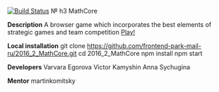 [![Build Status](https://travis-ci.org/frontend-park-mail-ru/sample.svg?branch=master)](https://travis-ci.org/frontend-park-mail-ru/sample)
№ h3 MathCore

**Description**
A browser game which incorporates the best elements of strategic games and team competition
[Play!](https://project-mathcore.herokuapp.com/)

**Local installation**
git clone https://github.com/frontend-park-mail-ru/2016_2_MathCore.git
cd 2016_2_MathCore
npm install
npm start

**Developers**
Varvara Egorova
Victor Kamyshin
Anna Sychugina

**Mentor**
martinkomitsky 



